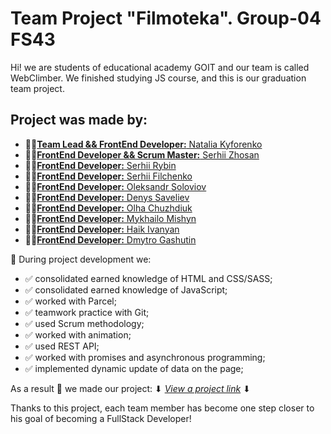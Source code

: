 # Team Project "Filmoteka". Group-04 FS43

Hi! we are students of educational academy GOIT and our team is called WebClimber. We finished
studying JS course, and this is our graduation team project.

## Project was made by:

- :man_student:[**Team Lead && FrontEnd Developer:** Natalia Kyforenko](https://github.com/nataliakif)
- :man_student:[**FrontEnd Developer && Scrum Master:** Serhii Zhosan](https://github.com/szhosan)
- :man_student:[**FrontEnd Developer:** Serhii Rybin](https://github.com/SergiyRybin)
- :man_student:[**FrontEnd Developer:** Serhii Filchenko](https://github.com/SergeyFilchenko)
- :man_student:[**FrontEnd Developer:** Oleksandr Soloviov](https://github.com/shakal194)
- :man_student:[**FrontEnd Developer:** Denys Saveliev](https://github.com/Denys-Saveliev)
- :man_student:[**FrontEnd Developer:** Olha Chuzhdiuk](https://github.com/OliaChuzhdiuk)
- :man_student:[**FrontEnd Developer:** Mykhailo Mishyn](https://github.com/MishynMykhailo)
- :man_student:[**FrontEnd Developer:** Haik Ivanyan](https://github.com/salampego)
- :man_student:[**FrontEnd Developer:** Dmytro Gashutin](https://github.com/DmytroGashutin)

:hammer: During project development we:

- :white_check_mark: consolidated earned knowledge of HTML and CSS/SASS;
- :white_check_mark: consolidated earned knowledge of JavaScript;
- :white_check_mark: worked with Parcel;
- :white_check_mark: teamwork practice with Git;
- :white_check_mark: used Scrum methodology;
- :white_check_mark: worked with animation;
- :white_check_mark: used REST API;
- :white_check_mark: worked with promises and asynchronous programming;
- :white_check_mark: implemented dynamic update of data on the page;

As a result :handshake: we made our project: ⬇
[_View a project link_](https://github.com/nataliakif/project-filmoteka) ⬇

Thanks to this project, each team member has become one step closer to his goal of becoming a
FullStack Developer!
